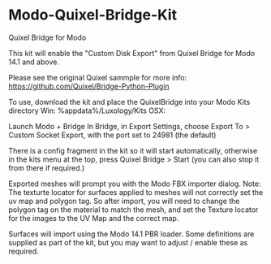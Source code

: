 # Modo-Quixel-Bridge-Kit
 Quixel Bridge for Modo

This kit will enable the "Custom Disk Export" from Quixel Bridge for Modo 14.1 and above.

Please see the original Quixel sammple for more info: 
https://github.com/Quixel/Bridge-Python-Plugin

To use, download the kit and place the QuixelBridge into your Modo Kits directory
Win: %appdata%/Luxology/Kits
OSX: 

Launch Modo + Bridge
In Bridge, in Export Settings, choose Export To > Custom Socket Export, with the port set to 24981 (the default)

There is a config fragment in the kit so it will start automatically, otherwise in the kits menu at the top, press Quixel Bridge > Start
(you can also stop it from there if required.)


Exported meshes will prompt you with the Modo FBX importer dialog.
Note:
The texturte locator for surfaces applied to meshes will not correctly set the uv map and polygon tag. So after import, you will need to change the polygon tag on the material to match the mesh, and set the Texture locator for the images to the UV Map and the correct map.

Surfaces will import using the Modo 14.1 PBR loader. Some definitions are supplied as part of the kit, but you may want to adjust / enable these as required. 




